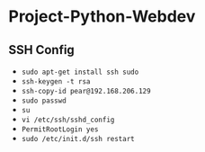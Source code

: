 # Project-Python-Webdev

## SSH Config
- `sudo apt-get install ssh sudo`
- `ssh-keygen -t rsa`
- `ssh-copy-id pear@192.168.206.129`
- `sudo passwd`
- `su`
- `vi /etc/ssh/sshd_config`
- `PermitRootLogin yes`
- `sudo /etc/init.d/ssh restart`